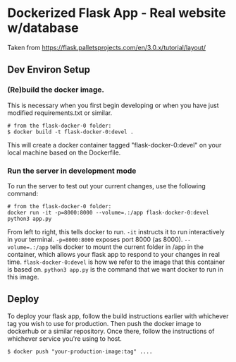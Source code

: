 # Dockerized Flask App - Real website w/database
Taken from https://flask.palletsprojects.com/en/3.0.x/tutorial/layout/

## Dev Environ Setup

### (Re)build the docker image.
This is necessary when you first begin developing or when you have just
modified requirements.txt or similar.

    # from the flask-docker-0 folder:
    $ docker build -t flask-docker-0:devel .

This will create a docker container tagged "flask-docker-0:devel" on your
local machine based on the Dockerfile.

### Run the server in development mode
To run the server to test out your current changes, use the following command:

    # from the flask-docker-0 folder:
    docker run -it -p=8000:8000 --volume=.:/app flask-docker-0:devel python3 app.py

From left to right, this tells docker to run. `-it` instructs it to run interactively
in your terminal. `-p=8000:8000` exposes port 8000 (as 8000). `--volume=.:/app` tells
docker to mount the current folder in /app in the container, which allows your flask
app to respond to your changes in real time. `flask-docker-0:devel` is how we refer
to the image that this container is based on. `python3 app.py` is the command that we
want docker to run in this image.

## Deploy
To deploy your flask app, follow the build instructions earlier with whichever tag you wish to use for production. Then push the docker image to dockerhub or a similar repository. Once there, follow the instructions of whichever service you're using to host.

    $ docker push "your-production-image:tag" ....
